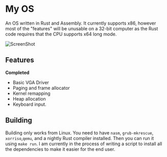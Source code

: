 # My OS
An OS written in Rust and Assembly. It currently supports x86, however most of the "features" will be unusable on a 32-bit computer as the Rust code requires that the CPU supports x64 long mode.

![ScreenShot](http://i.imgur.com/zwS3073.png)

## Features
**Completed**
- Basic VGA Driver
- Paging and frame allocator
- Kernel remapping
- Heap allocation
- Keyboard input.

## Building
Building only works from Linux. You need to have `nasm`, `grub-mkrescue`, `xorriso`,`qemu`, and a nightly Rust compiler installed. Then you can run it using `make run`. I am currently in the process of writing a script to install all the dependencies to make it easier for the end user.
